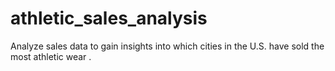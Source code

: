 # athletic_sales_analysis
Analyze sales data to gain insights into which cities in the U.S. have sold the most athletic wear . 
